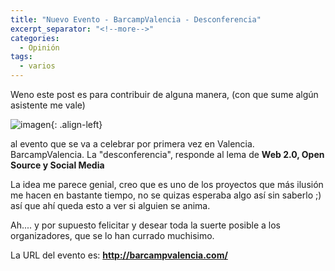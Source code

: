 ```yaml
---
title: "Nuevo Evento - BarcampValencia - Desconferencia"
excerpt_separator: "<!--more-->"
categories:
  - Opinión
tags:
  - varios
---
```

Weno este post es para contribuir de alguna manera, (con que sume algún asistente me vale)
<!--more-->

![imagen]({{'https://malambra.github.io/docs/images/logobarcamp.png'|absolute_url}}){: .align-left}

al evento que se va a celebrar por primera vez en Valencia. BarcampValencia.
La "desconferencia", responde al lema de **Web 2.0, Open Source y Social Media**

La idea me parece genial, creo que es uno de los proyectos que más ilusión me hacen en bastante tiempo, no se quizas esperaba algo así sin saberlo ;) así que ahí queda esto a ver si alguien se anima.

Ah.... y por supuesto felicitar y desear toda la suerte posible a los organizadores, que se lo han currado muchisimo.

La URL del evento es: **http://barcampvalencia.com/**